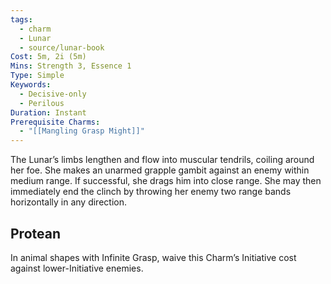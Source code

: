 ```yaml
---
tags:
  - charm
  - Lunar
  - source/lunar-book
Cost: 5m, 2i (5m)
Mins: Strength 3, Essence 1
Type: Simple
Keywords:
  - Decisive-only
  - Perilous
Duration: Instant
Prerequisite Charms:
  - "[[Mangling Grasp Might]]"
---
```

The Lunar’s limbs lengthen and flow into muscular tendrils, coiling around her foe. She makes an unarmed grapple gambit against an enemy within medium range. If successful, she drags him into close range. She may then immediately end the clinch by throwing her enemy two range bands horizontally in any direction. 
## Protean 

In animal shapes with Infinite Grasp, waive this Charm’s Initiative cost against lower-Initiative enemies.